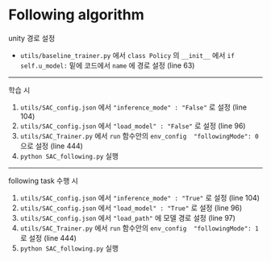 
# Following algorithm

unity 경로 설정
- `utils/baseline_trainer.py` 에서 `class Policy` 의 `__init__` 에서 `if self.u_model:` 밑에 코드에서 `name` 에 경로 설정 (line 63)

---

학습 시
1. `utils/SAC_config.json` 에서 `"inference_mode" : "False"` 로 설정 (line 104)
2. `utils/SAC_config.json` 에서 `"load_model" : "False"` 로 설정 (line 96)
3. `utils/SAC_Trainer.py` 에서 `run` 함수안의 `env_config  "followingMode": 0` 으로 설정 (line 444)
4. `python SAC_following.py` 실행

---

following task 수행 시
1. `utils/SAC_config.json` 에서 `"inference_mode" : "True"` 로 설정 (line 104)
2. `utils/SAC_config.json` 에서 `"load_model" : "True"` 로 설정 (line 96)
3. `utils/SAC_config.json` 에서 `"load_path"` 에 모델 경로 설정 (line 97)
4. `utils/SAC_Trainer.py` 에서 `run` 함수안의 `env_config  "followingMode": 1` 로 설정 (line 444)
5. `python SAC_following.py` 실행
